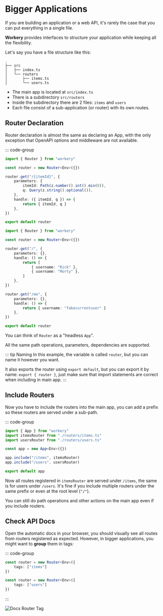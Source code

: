 # Bigger Applications <Badge type="tip" text="^1.1" />

If you are building an application or a web API, it's rarely the case that you can put everything in a single file.

**Workery** provides interfaces to structure your application while keeping all the flexibility.

Let's say you have a file structure like this:

```
.
├── src
│   ├── index.ts
│   └── routers
│       ├── items.ts
│       └── users.ts
```

- The main app is located at `src/index.ts`
- There is a subdirectory `src/routers`
- Inside the subdirectory there are 2 files: `items` and `users`
- Each file consist of a sub-application (or router) with its own routes. 

## Router Declaration

Router declaration is almost the same as declaring an App, with the only exception that OpenAPI options and middleware are not available.

::: code-group
```ts [src/routers/items.ts]
import { Router } from "workery"

const router = new Router<Env>({})

router.get("/{itemId}", {
    parameters: {
        itemId: Path(z.number().int().min(0)),
        q: Query(z.string().optional()),
    },
    handle: ({ itemId, q }) => {
        return { itemId, q }
    },
})

export default router
```

```ts [src/routers/users.ts]
import { Router } from "workery"

const router = new Router<Env>({})

router.get("/", {
    parameters: {},
    handle: () => {
        return [
            { username: "Rick" },
            { username: "Morty" },
        ]
    },
})

router.get("/me", {
    parameters: {},
    handle: () => {
        return { username: "fakecurrentuser" }
    },
})

export default router
```

You can think of `Router` as a "headless `App`".

All the same path operations, parameters, dependencies are supported.

::: tip Naming
In this example, the variable is called `router`, but you can name it however you want.

It also exports the router using `export default`, but you can export it by name: `export { router }`, just make sure that import statements are correct when including in main app.
:::

## Include Routers

Now you have to include the routers into the main app, you can add a prefix so these routers are served under a sub-path.

::: code-group
```ts [src/index.ts]
import { App } from "workery"
import itemsRouter from "./routers/items.ts"
import usersRouter from "./routers/users.ts"

const app = new App<Env>({})

app.include("/items", itemsRouter)
app.include("/users", usersRouter)

export default app
```

Now all routes registered in `itemsRouter` are served under `/items`, the same is for users under `/users`. It's fine if you include multiple routers under the same prefix or even at the root level (`"/"`).

You can still do path operations and other actions on the main app even if you include routers.

## Check API Docs

Open the automatic docs in your browser, you should visually see all routes from routers registered as expected. However, in bigger applications, you might want to **group** them in tags:

::: code-group
```ts [src/routers/items.ts]
const router = new Router<Env>({
    tags: ["items"]
})
```
```ts [src/routers/users.ts]
const router = new Router<Env>({
    tags: ["users"]
})
```
:::

![Docs Router Tag](/docsroutertag.jpg)
